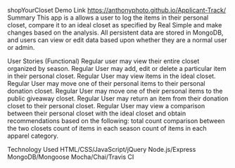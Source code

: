 shopYourCloset
Demo Link https://anthonyphoto.github.io/Applicant-Track/
Summary
This app is a allows a user to log the items in their personal closet, compare it to an ideal closet as specified by Real Simple and make changes based on the analysis.  All persistent data are stored in MongoDB, and users can view or edit data based upon whether they are a normal user or admin.

User Stories (Functional)
Regular user may view their entire closet organized by season.
Regular User may add, edit or delete a particular item in their personal closet.
Regular User may view items in the ideal closet.
Regular User may move one of their personal items to their personal donation closet.
Regular User may move one of their personal items to the public giveaway closet.
Regular User may return an item from their donation closet to their personal closet.
Regular User may view a comparison between their personal closet with the ideal closet and obtain recommendations based on the following:
total count comparison between the two closets
count of items in each season
count of items in each apparel category.

Technology Used
HTML/CSS/JavaScript/jQuery
Node.js/Express
MongoDB/Mongoose
Mocha/Chai/Travis CI 
